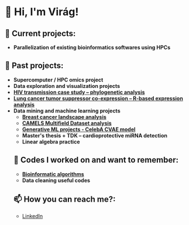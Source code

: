 <h1>👋 Hi, I'm Virág!</h1>

<h2>🚀 Current projects:</h2>
<ul>
  <li><strong>Parallelization of existing bioinformatics softwares using HPCs</strong></li>
</ul>

<h2>📂 Past projects:</h2>
<ul>
  <li><strong>Supercomputer / HPC omics project</strong></li>
  <li><strong>Data exploration and visualization projects</strong></li>
  <li>
    <a href="https://github.com/alvirag/HIV-sequence-alignment-project" target="_blank">
      <strong>HIV transmission case study – phylogenetic analysis</strong>
    </a>
  </li>
  <li>
    <a href="https://github.com/alvirag/Lung-cancer-tumor-supressor-co-expression-project" target="_blank">
      <strong>Lung cancer tumor suppressor co-expression – R-based expression analysis</strong>
    </a>
  </li>
  <li>
    <strong>Data mining and machine learning projects</strong>
    <ul>
      <li>
        <a href="https://github.com/alvirag/Breast-cancer-proteom-landscape-project" target="_blank">
          <strong>Breast cancer landscape analysis</strong>
        </a>
      </li>
      <li>
        <a href="https://github.com/alvirag/CDM-project" target="_blank">
          <strong>CAMELS Multifield Dataset analysis</strong>
        </a>
      </li>
      <li>
        <a href="https://github.com/alvirag/celebA-CVAE-project" target="_blank">
          <strong>Generative ML projects - CelebA CVAE model</strong>
        </a>
      </li>
  <li><strong>Master's thesis + TDK – cardioprotective miRNA detection</strong></li>
  <li><strong>Linear algebra practice</strong></li>
</ul>




<h2>🧩 Codes I worked on and want to remember:</h2>
<ul>
  <li>
    <a href="https://github.com/alvirag/Bioinformatics-algorithms/tree/main" target="_blank">
      <strong>Bioinformatic algorithms</strong>
    </a>
  </li>
  <li><strong>Data cleaning useful codes</strong></li>
</ul>


<h2>📫 How you can reach me?:</h2>
<ul>
  <li><a href="https://linkedin.com/in/yourprofile" target="_blank">LinkedIn</a></li>
</ul>
<!--
**joshmadakor1/joshmadakor1** is a ✨ _special_ ✨ repository because its `README.md` (this file) appears on your GitHub profile.

Here are some ideas to get you started:

- 🔭 I’m currently working on ...
- 🌱 I’m currently learning ...
- 👯 I’m looking to collaborate on ...
- 🤔 I’m looking for help with ...
- 💬 Ask me about ...
- 📫 How to reach me: ...
- 😄 Pronouns: ...
- ⚡ Fun fact: ...
-->
